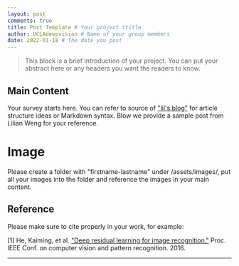 ```yaml
---
layout: post
comments: true
title: Post Template # Your project ttitle
author: UCLAdeepvision # Name of your group members
date: 2022-01-18 # The date you post
---
```



> This block is a brief introduction of your project. You can put your abstract here or any headers you want the readers to know.


<!--more-->
## Main Content
Your survey starts here. You can refer to source of ["lil's blog"](https://github.com/lilianweng/lil-log/tree/master/_posts) for article structure ideas or Markdown syntax. Blow we provide a sample post from Lilian Weng for your reference.

# Image
Please create a folder with "firstname-lastname" under /assets/images/, put all your images into the folder and reference the images in your main content.

## Reference
Please make sure to cite properly in your work, for example:

[1] He, Kaiming, et al. ["Deep residual learning for image recognition."](http://www.cv-foundation.org/openaccess/content_cvpr_2016/papers/He_Deep_Residual_Learning_CVPR_2016_paper.pdf) Proc. IEEE Conf. on computer vision and pattern recognition. 2016.

---
